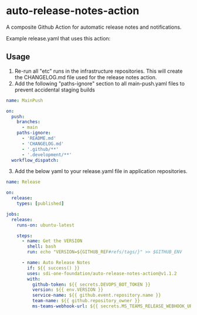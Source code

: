 # auto-release-notes-action
A composite Github Action for automatic release notes and notifications.

Example release.yaml that uses this action:

## Usage

1. Re-run all "etc" runs in the infrastructure repositories.  This will create the CHANGELOG.md file used for the release notes action.
2. Add the following "paths-ignore" section to all main-push.yaml files to prevent accidental staging builds
```yaml
name: MainPush

on:
  push:
    branches:
      - main
    paths-ignore:
      - 'README.md'
      - 'CHANGELOG.md'
      - '.github/**'
      - '.development/**'
  workflow_dispatch:
```

3. Add the below yaml to your release.yaml file in application repositories.

```yaml
name: Release

on:
  release:
    types: [published]

jobs:
  release:
    runs-on: ubuntu-latest

    steps:
      - name: Get the VERSION
        shell: bash
        run: echo "VERSION=${GITHUB_REF#refs/tags/}" >> $GITHUB_ENV

      - name: Auto Release Notes
        if: ${{ success() }}
        uses: sdi-one-foundation/auto-release-notes-action@v1.1.2
        with:
          github-token: ${{ secrets.DEVOPS_BOT_TOKEN }}
          version: ${{ env.VERSION }}
          service-name: ${{ github.event.repository.name }}
          team-name: ${{ github.repository_owner }}
          ms-teams-webhook-url: ${{ secrets.MS_TEAMS_RELEASE_WEBHOOK_URL }}
```
